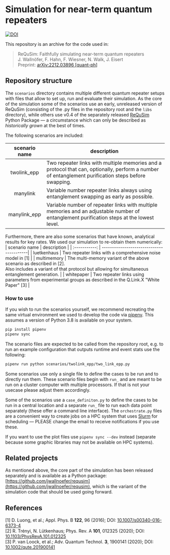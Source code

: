 # Simulation for near-term quantum repeaters


[![DOI](https://zenodo.org/badge/573417154.svg)](https://zenodo.org/badge/latestdoi/573417154)


This repository is an archive for the code used in:

> ReQuSim: Faithfully simulating near-term quantum repeaters <br>
> J. Wallnöfer, F. Hahn, F. Wiesner, N. Walk, J. Eisert <br>
> Preprint: [arXiv:2212.03896 [quant-ph]](https://doi.org/10.48550/arXiv.2212.03896)

## Repository structure

The `scenarios` directory contains multiple different quantum repeater setups with files that allow to set up, run and evaluate their simulation.
As the core of the simulation some of the scenarios use an early, unreleased version of ReQuSim 
(consisting of the .py files in the repository root and the `libs` directory),
while others use v0.4 of the separately released [ReQuSim](https://github.com/jwallnoefer/requsim) Python Package &mdash; 
a circumstance which can only be described as _historically grown_ at the best of times.

The following scenarios are included:

| scenario name | description                              |
| :-----------: | -----------------------------------------|
| twolink_epp   | Two repeater links with multiple memories and a protocol that can, optionally, perform a number of entanglement purification steps before swapping. |
| manylink      | Variable number repeater links always using entanglement swapping as early as possible. |
| manylink_epp  | Variable number of repeater links with multiple memories and an adjustable number of entanglement purification steps at the lowest level. |

Furthermore, there are also some scenarios that have known, analytical results for key rates. We used our simulation to re-obtain them numerically:
| scenario name | description                              |
| :-----------: | -----------------------------------------|
| luetkenhaus   | Two repeater links with a comprehensive noise model in [1] |
| multimemory   | The multi-memory variant of the above scenario as described in [2]. <br> Also includes a variant of that protocol but allowing for simultaneous entanglement generation. |
| whitepaper    | Two repeater links using parameters from experimental groups as described in the Q.Link.X "White Paper" [3] |


### How to use

If you wish to run the scenarios yourself, we recommend recreating the same virtual environment we used to develop the code via [pipenv](https://pipenv.pypa.io/en/latest/). 
This assumes a version of Python 3.8 is available on your system. 

```bash
pip install pipenv
pipenv sync
```

The scenario files are expected to be called from the repository root, e.g. to run an example configuration that outputs runtime and event stats use the following: 
```bash
pipenv run python scenarios/twolink_epp/two_link_epp.py
```

Some scenarios use only a single file to define the cases to be run and to directly run them. These scenario files begin with `run_` and are meant to be run on a cluster computer with multiple processors.
If that is not your usecase please adjust them accordingly.

Some of the scenarios use a `case_definiton.py` to define the cases to be run in a central location and a separate `run_` file to run each data point separately
(these offer a command line interface). The `orchestrate.py` files are a convenient way to create jobs on a HPC system that uses [Slurm](https://slurm.schedmd.com/) for scheduling 
&mdash; PLEASE change the email to receive notifications if you use these.

If you want to use the plot files use `pipenv sync --dev` instead (separate because some graphic libraries may not be available on HPC systems).

## Related projects

As mentioned above, the core part of the simulation has been released separately and is available as a Python package: 
[https://github.com/jwallnoefer/requsim](https://github.com/jwallnoefer/requsim), which is the variant of the simulation code that should be used going forward.

## References

[1] D. Luong, et al.; Appl. Phys. B __122__, 96 (2016); DOI: [10.1007/s00340-016-6373-4](https://doi.org/10.1007/s00340-016-6373-4) <br>
[2] R. Trényi, N. Lütkenhaus; Phys. Rev. A __101__, 012325 (2020); DOI: [10.1103/PhysRevA.101.012325](https://doi.org/10.1103/PhysRevA.101.012325) <br>
[3] P. van Loock, et al.; Adv. Quantum Technol. __3__, 1900141 (2020); DOI: [10.1002/qute.201900141](https://doi.org/10.1002/qute.201900141)
